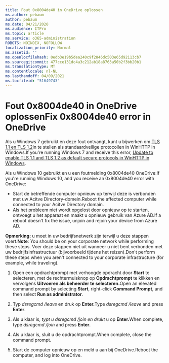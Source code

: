 ```yaml
---
title: Fout 0x8004de40 in OneDrive oplossen
ms.author: pebaum
author: pebaum
ms.date: 04/21/2020
ms.audience: ITPro
ms.topic: article
ms.service: o365-administration
ROBOTS: NOINDEX, NOFOLLOW
localization_priority: Normal
ms.assetid: ''
ms.openlocfilehash: 0edb3e19b5dea240c9f2846dc503e65d92113cb7
ms.sourcegitcommit: 477cce131dc4a3c212ab18a8763a50b2f3bb20b1
ms.translationtype: MT
ms.contentlocale: nl-NL
ms.lasthandoff: 04/09/2021
ms.locfileid: "51649743"
---
```

# <a name="fix-0x8004de40-error-in-onedrive"></a><span data-ttu-id="f5cce-102">Fout 0x8004de40 in OneDrive oplossen</span><span class="sxs-lookup"><span data-stu-id="f5cce-102">Fix 0x8004de40 error in OneDrive</span></span>

<span data-ttu-id="f5cce-103">Als u Windows 7 gebruikt en deze fout ontvangt, kunt u bijwerken om [TLS 1.1 en TLS 1.2](https://support.microsoft.com/topic/update-to-enable-tls-1-1-and-tls-1-2-as-default-secure-protocols-in-winhttp-in-windows-c4bd73d2-31d7-761e-0178-11268bb10392)in te stellen als standaardveilige protocollen in WinHTTP in Windows.</span><span class="sxs-lookup"><span data-stu-id="f5cce-103">If you're running Windows 7 and receive this error, [Update to enable TLS 1.1 and TLS 1.2 as default secure protocols in WinHTTP in Windows](https://support.microsoft.com/topic/update-to-enable-tls-1-1-and-tls-1-2-as-default-secure-protocols-in-winhttp-in-windows-c4bd73d2-31d7-761e-0178-11268bb10392).</span></span>

<span data-ttu-id="f5cce-104">Als u Windows 10 gebruikt en u een foutmelding 0x8004de40 OneDrive:</span><span class="sxs-lookup"><span data-stu-id="f5cce-104">If you're running Windows 10, and you receive an 0x8004de40 error with OneDrive:</span></span>

- <span data-ttu-id="f5cce-105">Start de betreffende computer opnieuw op terwijl deze is verbonden met uw Acitve Directory-domein.</span><span class="sxs-lookup"><span data-stu-id="f5cce-105">Reboot the affected computer while connected to your Acitve Directory domain.</span></span>
- <span data-ttu-id="f5cce-106">Als het probleem niet wordt opgelost door opnieuw op te starten, ontvoegt u het apparaat en maakt u opnieuw gebruik van Azure AD.</span><span class="sxs-lookup"><span data-stu-id="f5cce-106">If a reboot doesn't fix the issue, unjoin and rejoin your device from Azure AD.</span></span> 

<span data-ttu-id="f5cce-107">**Opmerking:** u moet in uw bedrijfsnetwerk zijn terwijl u deze stappen voert.</span><span class="sxs-lookup"><span data-stu-id="f5cce-107">**Note**: You should be on your corporate network while performing these steps.</span></span> <span data-ttu-id="f5cce-108">Voer deze stappen niet uit wanneer u niet bent verbonden met uw bedrijfsinfrastructuur (bijvoorbeeld tijdens het reizen).</span><span class="sxs-lookup"><span data-stu-id="f5cce-108">Don't perform these steps when you aren't connected to your corporate infrastructure (for example, while traveling).</span></span> 

1. <span data-ttu-id="f5cce-109">Open een opdrachtprompt met verhoogde opdracht door **Start** te selecteren, met de rechtermuisknop op **Opdrachtprompt** te klikken en vervolgens **Uitvoeren als beheerder te selecteren.**</span><span class="sxs-lookup"><span data-stu-id="f5cce-109">Open an elevated command prompt by selecting **Start**, right-click **Command Prompt**, and then select **Run as administrator**.</span></span>

1. <span data-ttu-id="f5cce-110">Typ *dsregcmd /leave* en druk op **Enter.**</span><span class="sxs-lookup"><span data-stu-id="f5cce-110">Type *dsregcmd /leave* and press **Enter**.</span></span>

1. <span data-ttu-id="f5cce-111">Als u klaar is, *typt u dsregcmd /join en drukt* u op **Enter.**</span><span class="sxs-lookup"><span data-stu-id="f5cce-111">When complete, type *dsregcmd /join* and press **Enter**.</span></span>

1. <span data-ttu-id="f5cce-112">Als u klaar is, sluit u de opdrachtprompt.</span><span class="sxs-lookup"><span data-stu-id="f5cce-112">When complete, close the command prompt.</span></span>

1. <span data-ttu-id="f5cce-113">Start de computer opnieuw op en meld u aan bij OneDrive.</span><span class="sxs-lookup"><span data-stu-id="f5cce-113">Reboot the computer, and log into OneDrive.</span></span>